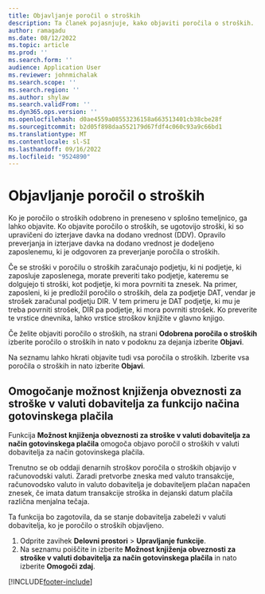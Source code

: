 ```yaml
---
title: Objavljanje poročil o stroških
description: Ta članek pojasnjuje, kako objaviti poročila o stroških.
author: ramagadu
ms.date: 08/12/2022
ms.topic: article
ms.prod: ''
ms.search.form: ''
audience: Application User
ms.reviewer: johnmichalak
ms.search.scope: ''
ms.search.region: ''
ms.author: shylaw
ms.search.validFrom: ''
ms.dyn365.ops.version: ''
ms.openlocfilehash: d0ae4559a08553236158a663513401cb38cbe28f
ms.sourcegitcommit: b2d05f898daa552179d67fdf4c060c93a9c66bd1
ms.translationtype: MT
ms.contentlocale: sl-SI
ms.lasthandoff: 09/16/2022
ms.locfileid: "9524890"
---
```

# <a name="post-expense-reports"></a>Objavljanje poročil o stroških

Ko je poročilo o stroških odobreno in preneseno v splošno temeljnico, ga lahko objavite. Ko objavite poročilo o stroških, se ugotovijo stroški, ki so upravičeni do izterjave davka na dodano vrednost (DDV). Opravilo preverjanja in izterjave davka na dodano vrednost je dodeljeno zaposlenemu, ki je odgovoren za preverjanje poročila o stroških.

Če se stroški v poročilu o stroških zaračunajo podjetju, ki ni podjetje, ki zaposluje zaposlenega, morate preveriti tako podjetje, kateremu se dolgujejo ti stroški, kot podjetje, ki mora povrniti ta znesek. Na primer, zaposleni, ki je predložil poročilo o stroških, dela za podjetje DAT, vendar je strošek zaračunal podjetju DIR. V tem primeru je DAT podjetje, ki mu je treba povrniti strošek, DIR pa podjetje, ki mora povrniti strošek. Ko preverite te vrstice dnevnika, lahko vrstice stroškov knjižite v glavno knjigo.

Če želite objaviti poročilo o stroških, na strani **Odobrena poročila o stroških** izberite poročilo o stroških in nato v podoknu za dejanja izberite **Objavi**.

Na seznamu lahko hkrati objavite tudi vsa poročila o stroških. Izberite vsa poročila o stroških in nato izberite **Objavi**.

## <a name="enable-the-ability-to-post-expense-liability-in-vendor-currency-for-cash-payment-method-feature"></a>Omogočanje možnost knjiženja obveznosti za stroške v valuti dobavitelja za funkcijo načina gotovinskega plačila

Funkcija **Možnost knjiženja obveznosti za stroške v valuti dobavitelja za način gotovinskega plačila** omogoča objavo poročil o stroških v valuti dobavitelja za način gotovinskega plačila.

Trenutno se ob oddaji denarnih stroškov poročila o stroških objavijo v računovodski valuti. Zaradi pretvorbe zneska med valuto transakcije, računovodsko valuto in valuto dobavitelja je dobaviteljem plačan napačen znesek, če imata datum transakcije stroška in dejanski datum plačila različna menjalna tečaja.

Ta funkcija bo zagotovila, da se stanje dobavitelja zabeleži v valuti dobavitelja, ko je poročilo o stroških objavljeno.

1. Odprite zavihek **Delovni prostori** \> **Upravljanje funkcije**.
2. Na seznamu poiščite in izberite **Možnost knjiženja obveznosti za stroške v valuti dobavitelja za način gotovinskega plačila** in nato izberite **Omogoči zdaj**.

[!INCLUDE[footer-include](../includes/footer-banner.md)]
